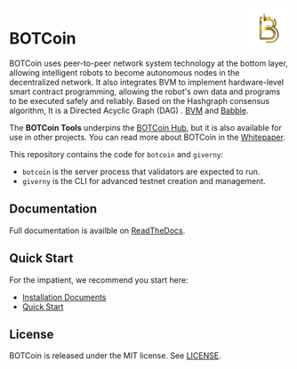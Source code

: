 <img width="75px" height="75px" align="right" alt="BOTCoin Logo" src="docs/_static/Botcoin_logo.png" title="Monetd"/>

# BOTCoin

BOTCoin uses peer-to-peer network system technology at the bottom layer, allowing intelligent robots to become autonomous nodes in the decentralized network. It also integrates BVM to implement hardware-level smart contract programming, allowing the robot's own data and programs to be executed safely and reliably. Based on the Hashgraph consensus algorithm, It is a Directed Acyclic Graph (DAG) . 
[BVM](https://github.com/BOTCoinNetwork/BVM) and
[Babble](https://github.com/BOTCoinNetwork/babble).

The **BOTCoin Tools** underpins the
[BOTCoin Hub](https://botcoin.network/), but it is also available for use in 
other projects. You can read more about BOTCoin in the 
[Whitepaper](https://botcoin.network/BOTCoin_en.pdf).

This repository contains the code for `botcoin` and `giverny`:

- `botcoin` is the server process that validators are expected to run.
- `giverny` is the CLI for advanced testnet creation and management.

## Documentation


Full documentation is availble on
[ReadTheDocs](https://botcoin.network/docs/html/index.html).

## Quick Start

For the impatient, we recommend you start here:

-   [Installation
    Documents](https://botcoin.network/docs/html/install.html)
-   [Quick
    Start](https://botcoin.network/docs/html/quickstart.html#quickstart-rst)

## License

BOTCoin is released under the MIT license. See [LICENSE](LICENSE).